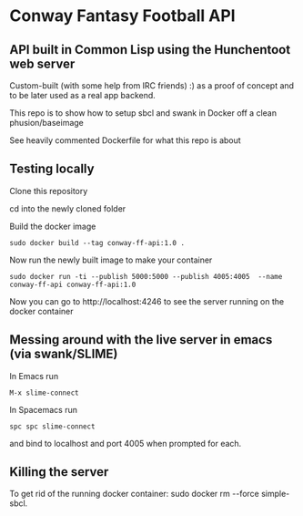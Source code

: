# Conway Fantasy Football API

## API built in Common Lisp using the Hunchentoot web server

Custom-built (with some help from IRC friends) :) as a proof of concept and to
be later used as a real app backend.

This repo is to show how to setup sbcl and swank in Docker off a clean phusion/baseimage

See heavily commented Dockerfile for what this repo is about

## Testing locally

Clone this repository

cd into the newly cloned folder

Build the docker image

    sudo docker build --tag conway-ff-api:1.0 .
	
Now run the newly built image to make your container

    sudo docker run -ti --publish 5000:5000 --publish 4005:4005  --name
	conway-ff-api conway-ff-api:1.0

Now you can go to http://localhost:4246 to see the server running on the docker container

## Messing around with the live server in emacs (via swank/SLIME)

In Emacs run <pre><code>M-x slime-connect</code></pre>
In Spacemacs run <code><pre>spc spc slime-connect</code></pre>
and bind to localhost and port 4005 when prompted for each.

## Killing the server

To get rid of the running docker container:
    sudo docker rm --force simple-sbcl.
	
